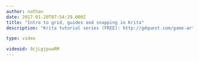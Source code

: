 ```yaml
---
author: nathan
date: 2017-01-20T07:54:29.000Z
title: "Intro to grid, guides and snapping in Krita"
description: "Krita tutorial series (FREE): http://gdquest.com/game-art-quest/volume-1/krita-tutorial-for-game-artists/"

type: video

videoid: 9cjLgjpuwRM
---
```


